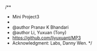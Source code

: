 /**
 * Mini Project3
 * 
 * @author Pranav K Bhandari
 * @author Li, Yuxuan (Tony)
 * https://github.com/liyuxuant/MP3
 * Acknowledgment: Labs, Danny Wen.
 */